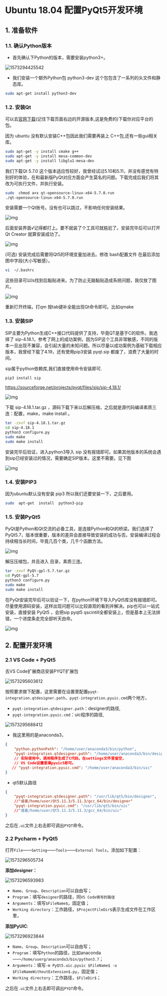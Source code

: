 # Ubuntu 18.04 配置PyQt5开发环境

## 1. 准备软件

### 1.1. 确认Python版本

+ 首先确认下Python的版本，需要安装python3+。

![1573294425542](Ubuntu%2018.04%20%E9%85%8D%E7%BD%AEPyQt5%E5%BC%80%E5%8F%91%E7%8E%AF%E5%A2%83.assets/1573294425542.png)



+ 我们安装一个额外Python包 python3-dev 这个包包含了一系列的头文件和静态库。

```bash
sudo apt-get install python3-dev
```



### 1.2. 安装Qt

可以去[官网下载](https://www.qt.io/download#section-3)(记住下载页面右边的开源版本,这是免费的)下载你对应平台的包。

因为 ubuntu 没有默认安装C++包因此我们需要再装上 C++包,还有一些gui相关库。

```bash
sudo apt-get -y install cmake g++
sudo apt-get -y install mesa-common-dev
sudo apt-get -y install libglu1-mesa-dev
```

我们下载Qt 5.7.0 这个版本适应性较好，我曾经试过5.10和5.11，并没有感觉有特别好的体验，在和最新版PyQt对应方面会产生莫名的问题。下载完成后我们将其改为可执行文件，并执行安装。

```bash
sudo  chmod a+x qt-opensource-linux-x64-5.7.0.run
./qt-opensource-linux-x64-5.7.0.run     
```

 

 安装需要一个Qt账号。没有也可以跳过，不影响任何安装结果。

 ![img](https://img-blog.csdnimg.cn/20181211152138825.jpg?x-oss-process=image/watermark,type_ZmFuZ3poZW5naGVpdGk,shadow_10,text_aHR0cHM6Ly9ibG9nLmNzZG4ubmV0L3N5c2h6YnR0,size_16,color_FFFFFF,t_70)



后面安装界面√记得都打上。要不就装了个工具可就尴尬了。安装完毕后可以打开 Qt Creator 就算安装成功了。

 ![img](https://img-blog.csdnimg.cn/20181211152252841.jpg?x-oss-process=image/watermark,type_ZmFuZ3poZW5naGVpdGk,shadow_10,text_aHR0cHM6Ly9ibG9nLmNzZG4ubmV0L3N5c2h6YnR0,size_16,color_FFFFFF,t_70)

(可选) 安装完成后需要将Qt5的环境变量加进去。修改 bash配置文件 在最后添加图中字段(大小写敏感）。

```bash
vi  ~/.bashrc 
```

这些目录可以ls找到后黏贴进来。为了防止无脑黏贴造成系统问题，我仅放了图片。

 ![img](https://img-blog.csdnimg.cn/20181211152947640.jpg)

重新打开终端，打qm 按tab键补全能出现Qt命令即可。比如qmake



### 1.3. 安装SIP

SIP主要为Python生成C++接口代码提供了支持，毕竟QT是基于C的软件。我选择了 sip-4.18.1，参考了网上的成功案例，因为SIP这个工具非常敏感，不同的版本一旦出现不兼容，会引起大量的未知问题。所以尽量以成功案例为基础下载相应版本，我曾经下载了4.19，还有使用pip3安装 pyqt.sip 都废了，浪费了大量的时间。

sip属于python依赖库,我们直接使用命令安装即可.

```bash
pip3 install sip
```

https://sourceforge.net/projects/pyqt/files/sip/sip-4.18.1/

 ![img](https://img-blog.csdnimg.cn/2018121115315255.jpg?x-oss-process=image/watermark,type_ZmFuZ3poZW5naGVpdGk,shadow_10,text_aHR0cHM6Ly9ibG9nLmNzZG4ubmV0L3N5c2h6YnR0,size_16,color_FFFFFF,t_70)

 下载 sip-4.18.1.tar.gz ，源码下载下来以后解压缩，之后就是源代码编译素质三连：配置，make，make install 。

```bash
tar -zxvf sip-4.18.1.tar.gz     
cd sip-4.18.1     
python3 configure.py     
sudo make     
sudo make install     
```

安装完毕后验证，进入python3导入 sip 没有报错即可。如果其他版本的系统会遇到sip已经安装过的情况，需要确定SIP版本。这里不需要。见下图

 ![img](https://img-blog.csdnimg.cn/20181211153350757.jpg)



### 1.4. 安装PIP3

因为ubuntu默认没有安装 pip3 所以我们还要安装一下，之后要用。

```bash
sudo  apt-get  install  python3-pip
```

 

### 1.5. 安装PyQt5

PyQt是Python和Qt交流的必备工具，是连接Python和Qt的桥梁。我们选择了PyQt5.7，版本很重要，版本的差异会直接导致安装的成功与否。安装编译过程会持续相当长时间，毕竟几百个类，几千个函数方法。

![img](https://img-blog.csdnimg.cn/20181211154500288.jpg?x-oss-process=image/watermark,type_ZmFuZ3poZW5naGVpdGk,shadow_10,text_aHR0cHM6Ly9ibG9nLmNzZG4ubmV0L3N5c2h6YnR0,size_16,color_FFFFFF,t_70)

 解压压缩包，并且进入 目录，素质三连。

```bash
tar -zxvf PyQt-gpl-5.7.tar.gz     
cd PyQt-gpl-5.7     
python3 configure.py     
sudo make     
sudo make install     
```

在PyQt安装完毕后可以验证一下，在python环境下导入PyQt5库没有报错即可。尽量使用源码安装，这样出现问题可以比较直观的看到并解决。pip也可以一站式安装，直接安装 PyQt5 ，会把sip pyqt5 qscintill全都安装上，但是基本上无法排错，一个进度条走完全部听天由命。

 ![img](https://img-blog.csdnimg.cn/20181211154842632.jpg)



## 2. 配置开发环境

### 2.1 VS Code + PyQt5

去VS Code扩展商店安装PYQT扩展包

![1573295603612](Ubuntu%2018.04%20%E9%85%8D%E7%BD%AEPyQt5%E5%BC%80%E5%8F%91%E7%8E%AF%E5%A2%83.assets/1573295603612.png)

按照要求做下配置，这里需要在设置里配置`pyqt-integration.qtdesigner.path`、`pyqt-integration.pyuic.cmd`两个地方，

+ `pyqt-integration.qtdesigner.path`：designer的路径,
+ `pyqt-integration.pyuic.cmd`：uic程序的路径,

![1573295688412](Ubuntu%2018.04%20%E9%85%8D%E7%BD%AEPyQt5%E5%BC%80%E5%8F%91%E7%8E%AF%E5%A2%83.assets/1573295688412.png)

+ 我这里用的是anaconda3，

```json
{
    "python.pythonPath": "/home/user/anaconda3/bin/python",
    "pyqt-integration.qtdesigner.path": "/home/user/anaconda3/bin/designer",
    // 实际使用中，调用程序生成了C代码，在settings文件里留空，
    // VS Code设置里填pyuic5即可。
   // "pyqt-integration.pyuic.cmd": "/home/user/anaconda3/bin/uic"
}
```

+ qt5默认路径

```json
{
    "pyqt-integration.qtdesigner.path": "/usr/lib/qt5/bin/designer",
    //"或者/home/user/Qt5.11.3/5.11.3/gcc_64/bin/designer"
    "pyqt-integration.pyuic.cmd": "/usr/lib/qt5/bin/uic"
    //"或者/home/user/Qt5.11.3/5.11.3/gcc_64/bin/uic"
}
```

之后在`.ui`文件上右击即可调出`PYQT`命令。



### 2.2 Pycharm + PyQt5

打开`File`——`Setting`——`Tools`——`External Tools`，添加如下配置：

![1573296505734](Ubuntu%2018.04%20%E9%85%8D%E7%BD%AEPyQt5%E5%BC%80%E5%8F%91%E7%8E%AF%E5%A2%83.assets/1573296505734.png)

**添加designer：**

![1573296593983](Ubuntu%2018.04%20%E9%85%8D%E7%BD%AEPyQt5%E5%BC%80%E5%8F%91%E7%8E%AF%E5%A2%83.assets/1573296593983.png)

+ `Name`、`Group`、`Description`可以自由写；
+ `Program`：填写`designer`的路径，同`VS Code填写的路径`
+ `Arguments`：填写`$FileName$`，固定值；
+ `Working directory`：工作路径，`$ProjectFileDir$`表示生成文件在工作区里，

**添加PyUIC**:

![1573296923844](Ubuntu%2018.04%20%E9%85%8D%E7%BD%AEPyQt5%E5%BC%80%E5%8F%91%E7%8E%AF%E5%A2%83.assets/1573296923844.png)

+ `Name`、`Group`、`Description`可以自由写；
+ `Program`：填写`Python`的路径，比如anaconda——`/home/userg/anaconda3/bin/python3.7`；
+ `Arguments`：填写`-m PyQt5.uic.pyuic $FileName$ -o $FileNameWithoutExtension$.py`，固定值；
+ `Working directory`：工作路径，`$FileDir$`；

之后在`.ui`文件上右击即可调出`PYQT`命令。

